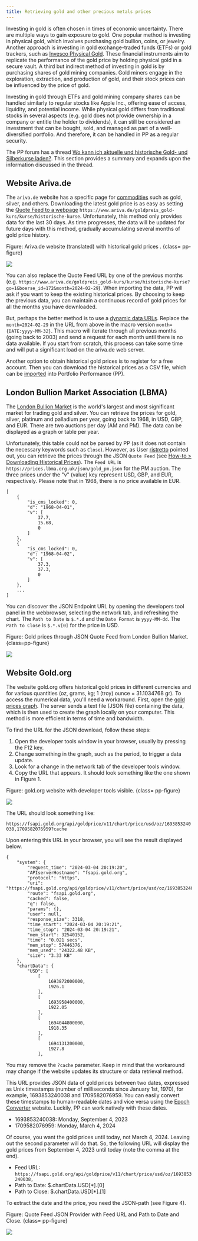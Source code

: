 ```yaml
---
title: Retrieving gold and other precious metals prices
---
```


Investing in gold is often chosen in times of economic uncertainty. There are multiple ways to gain exposure to gold. One popular method is investing in physical gold, which involves purchasing gold bullion, coins, or jewelry. Another approach is investing in gold exchange-traded funds (ETFs) or gold trackers, such as [Invesco Physical Gold](https://www.invesco.com/uk/en/financial-products/etfs/invesco-physical-gold-etc.html). These financial instruments aim to replicate the performance of the gold price by holding physical gold in a secure vault. A third but indirect method of investing in gold is by purchasing shares of gold mining companies. Gold miners engage in the exploration, extraction, and production of gold, and their stock prices can be influenced by the price of gold.

Investing in gold through ETFs and gold mining company shares can be handled similarly to regular stocks like Apple Inc., offering ease of access, liquidity, and potential income. While physical gold differs from traditional stocks in several aspects (e.g. gold does not provide ownership in a company or entitle the holder to dividends), it can still be considered an investment that can be bought, sold, and managed as part of a well-diversified portfolio. And therefore, it can be handled in PP as a regular security.

The PP forum has a thread [Wo kann ich aktuelle und historische Gold- und Silberkurse laden?](https://forum.portfolio-performance.info/t/wo-kann-ich-aktuelle-und-historische-gold-und-silberkurse-laden/14/49). This section provides a summary and expands upon the information discussed in the thread.

## Website Ariva.de

The `ariva.de` website has a specific page for [commodities](https://www.ariva.de/rohstoffe/) such as gold, silver, and others. Downloading the latest gold price is as easy as setting the [Quote Feed to a webpage](./downloading-historical-prices/table-website.md) `https://www.ariva.de/goldpreis_gold-kurs/kurse/historische-kurse`. Unfortunately, this method only provides data for the last 30 days. As time progresses, the data will be updated for future days with this method, gradually accumulating several months of gold price history.

Figure: Ariva.de website (translated) with historical gold prices . {class= pp-figure}

![](./images/gold-ariva.de-website.png)

You can also replace the Quote Feed URL by one of the previous months (e.g. `https://www.ariva.de/goldpreis_gold-kurs/kurse/historische-kurse?go=1&boerse_id=172&month=2024-02-29`). When importing the data, PP will ask if you want to keep the existing historical prices. By choosing to keep the previous data, you can maintain a continuous record of gold prices for all the months you have downloaded.

But, perhaps the better method is to use a [dynamic data URLs](https://help.portfolio-performance.info/de/kursdaten_laden/#dynamische-kursdaten-urls). Replace the `month=2024-02-29` in the URL from above in the macro version `month={DATE:yyyy-MM-32}`. This macro will iterate through all previous months (going back to 2003) and send a request for each month until there is no data available. If you start from scratch, this process can take some time and will put a significant load on the ariva.de web server.

Another option to obtain historical gold prices is to register for a free account. Then you can download the historical prices as a CSV file, which can be [imported](../reference/file/import.md#csv-files-comma-separated-values) into Portfolio Performance (PP).


## London Bullion Market Association (LBMA)

The [London Bullion Market](https://www.lbma.org.uk/prices-and-data/precious-metal-prices#/table) is the world's largest and most significant market for trading gold and silver. You can retrieve the prices for gold, silver, platinum and palladium per year, going back to 1968, in USD, GBP, and EUR. There are two auctions per day (AM and PM). The data can be displayed as a graph or table per year.

Unfortunately, this table could not be parsed by PP (as it does not contain the necessary keywords such as `Close`). However, as User [ristretto](https://forum.portfolio-performance.info/t/wo-kann-ich-aktuelle-und-historische-gold-und-silberkurse-laden/14/49) pointed out, you can retrieve the prices through the JSON `Quote Feed` (see [How-to > Downloading Historical Prices](./downloading-historical-prices/json.md)). The `Feed URL` is `https://prices.lbma.org.uk/json/gold_pm.json` for the PM auction. The three prices under the "v" (value) key represent USD, GBP, and EUR, respectively. Please note that in 1968, there is no price available in EUR.

```
[
    {
        "is_cms_locked": 0,
        "d": "1968-04-01",
        "v": [
            37.7,
            15.68,
            0
        ]
    },
    {
        "is_cms_locked": 0,
        "d": "1968-04-02",
        "v": [
            37.3,
            37.3,
            0
        ]
    },
    ...
]
```

You can discover the JSON Endpoint URL by opening the developers tool panel in the webbrowser, selecting the network tab, and refreshing the chart. The `Path to Date` is `$.*.d` and the `Date Format` is `yyyy-MM-dd`. The `Path to Close` is `$.*.v[0]` for the price in USD. 

Figure: Gold prices through JSON Quote Feed from London Bullion Market.{class=pp-figure}

![](images/gold-retrive-json-London-Bullion.png)

## Website Gold.org

The website gold.org offers historical gold prices in different currencies and for various quantities (oz, grams, kg; 1 (troy) ounce = 31.1034768 gr). To access the numerical data, you'll need a workaround. First, open the [gold prices graph](https://www.gold.org/goldhub/data/gold-prices). The server sends a text file (JSON file) containing the data, which is then used to create the graph locally on your computer. This method is more efficient in terms of time and bandwidth.

To find the URL for the JSON download, follow these steps:

1. Open the developer tools window in your browser, usually by pressing the F12 key.
2. Change something in the graph, such as the period, to trigger a data update.
3. Look for a change in the network tab of the developer tools window.
4. Copy the URL that appears. It should look something like the one shown in Figure 1.

Figure: gold.org website with developer tools visible. {class= pp-figure}

![](./images/gold-developer-tools.png)

The URL should look something like:

`https://fsapi.gold.org/api/goldprice/v11/chart/price/usd/oz/1693853240038,1709582076959?cache`

Upon entering this URL in your browser, you will see the result displayed below.

```
{
    "system": {
        "request_time": "2024-03-04 20:19:20",
        "APIserverHostname": "fsapi.gold.org",
        "protocol": "https",
        "uri": "https://fsapi.gold.org/api/goldprice/v11/chart/price/usd/oz/1693853240038,1709582076959",
        "route": "fsapi.gold.org",
        "cached": false,
        "q": false,
        "params": {},
        "user": null,
        "response_size": 3318,
        "time_start": "2024-03-04 20:19:21",
        "time_stop": "2024-03-04 20:19:21",
        "mem_start": 32540152,
        "time": "0.021 secs",
        "mem_stop": 57446376,
        "mem_used": "24322.48 KB",
        "size": "3.33 KB"
    },
    "chartData": {
        "USD": [
            [
                1693872000000,
                1926.1
            ],
            [
                1693958400000,
                1922.05
            ],
            [
                1694044800000,
                1918.35
            ],
            [
                1694131200000,
                1927.8
            ],
```

You may remove the `?cache` parameter. Keep in mind that the workaround may change if the website updates its structure or data retrieval method.

This URL provides JSON data of gold prices between two dates, expressed as Unix timestamps (number of milliseconds since January 1st, 1970), for example, 1693853240038 and 1709582076959. You can easily convert these timestamps to human-readable dates and vice versa using the [Epoch Converter](https://www.epochconverter.com/) website. Luckily, PP can work natively with these dates.

- 1693853240038: Monday, September 4, 2023
- 1709582076959: Monday, March 4, 2024

Of course, you want the gold prices until today, not March 4, 2024. Leaving out the second parameter will do that. So, the following URL will display the gold prices from September 4, 2023 until today (note the comma at the end).

- Feed URL: `https://fsapi.gold.org/api/goldprice/v11/chart/price/usd/oz/1693853240038,`
- Path to Date: $.chartData.USD[*].[0]
- Path to Close: $.chartData.USD[*].[1]



To extract the date and the price, you need the JSON-path (see Figure 4).

Figure: Quote Feed JSON Provider with Feed URL and Path to Date and Close. {class= pp-figure}

![](./images/gold-PP-JSON-path.png)
